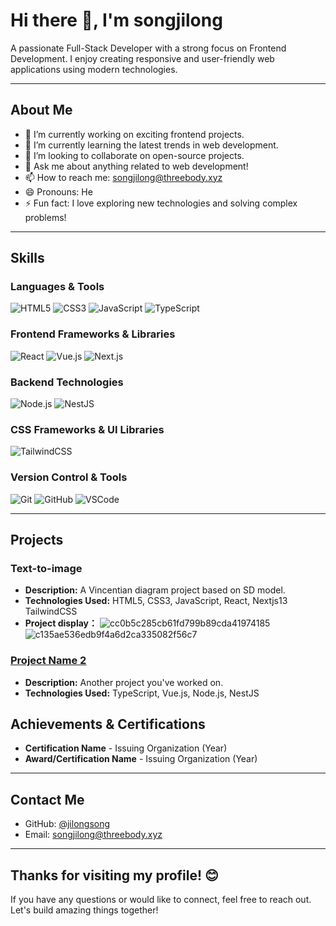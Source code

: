 # Hi there 👋, I'm songjilong
A passionate Full-Stack Developer with a strong focus on Frontend Development. I enjoy creating responsive and user-friendly web applications using modern technologies.

---

## About Me

- 🔭 I’m currently working on exciting frontend projects.
- 🌱 I’m currently learning the latest trends in web development.
- 👯 I’m looking to collaborate on open-source projects.
- 💬 Ask me about anything related to web development!
- 📫 How to reach me: [songjilong@threebody.xyz](mailto:your.email@example.com)
- 😄 Pronouns: He
- ⚡ Fun fact: I love exploring new technologies and solving complex problems!

---

## Skills

### Languages & Tools

![HTML5](https://img.shields.io/badge/-HTML5-E34F26?style=flat-square&logo=html5&logoColor=white)
![CSS3](https://img.shields.io/badge/-CSS3-1572B6?style=flat-square&logo=css3)
![JavaScript](https://img.shields.io/badge/-JavaScript-F7DF1E?style=flat-square&logo=javascript)
![TypeScript](https://img.shields.io/badge/-TypeScript-007ACC?style=flat-square&logo=typescript)

### Frontend Frameworks & Libraries

![React](https://img.shields.io/badge/-React-61DAFB?style=flat-square&logo=react)
![Vue.js](https://img.shields.io/badge/-Vue.js-4FC08D?style=flat-square&logo=vuedotjs)
![Next.js](https://img.shields.io/badge/-Next.js-000000?style=flat-square&logo=nextdotjs)

### Backend Technologies

![Node.js](https://img.shields.io/badge/-Node.js-339933?style=flat-square&logo=nodedotjs)
![NestJS](https://img.shields.io/badge/-NestJS-E0234E?style=flat-square&logo=nestjs)

### CSS Frameworks & UI Libraries

![TailwindCSS](https://img.shields.io/badge/-TailwindCSS-06B6D4?style=flat-square&logo=tailwindcss)

### Version Control & Tools

![Git](https://img.shields.io/badge/-Git-F05032?style=flat-square&logo=git)
![GitHub](https://img.shields.io/badge/-GitHub-181717?style=flat-square&logo=github)
![VSCode](https://img.shields.io/badge/-VSCode-007ACC?style=flat-square&logo=visualstudiocode)

---

## Projects

### Text-to-image
- **Description:** A Vincentian diagram project based on SD model.
- **Technologies Used:** HTML5, CSS3, JavaScript, React, Nextjs13 TailwindCSS
- **Project display：**
  ![cc0b5c285cb61fd799b89cda41974185](https://github.com/user-attachments/assets/402037e5-56e1-49aa-b5b3-aaeed6b202d3)
  ![c135ae536edb9f4a6d2ca335082f56c7](https://github.com/user-attachments/assets/fa1c364d-f5aa-4378-8026-bb17c5a1d696)

### [Project Name 2](https://link-to-project2)
- **Description:** Another project you've worked on.
- **Technologies Used:** TypeScript, Vue.js, Node.js, NestJS




## Achievements & Certifications

- **Certification Name** - Issuing Organization (Year)
- **Award/Certification Name** - Issuing Organization (Year)

---

## Contact Me

- GitHub: [@jilongsong](https://github.com/jilongsong)
- Email: [songjilong@threebody.xyz](mailto:your.email@example.com)

---

## Thanks for visiting my profile! 😊

If you have any questions or would like to connect, feel free to reach out. Let's build amazing things together!
